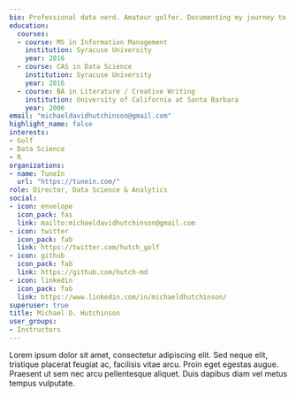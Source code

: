 ```yaml
---
bio: Professional data nerd. Amateur golfer. Documenting my journey to get to scratch.
education:
  courses:
  - course: MS in Information Management
    institution: Syracuse University
    year: 2016
  - course: CAS in Data Science
    institution: Syracuse University
    year: 2016
  - course: BA in Literature / Creative Writing
    institution: University of California at Santa Barbara
    year: 2006
email: "michaeldavidhutchinson@gmail.com"
highlight_name: false
interests:
- Golf
- Data Science
- R
organizations:
- name: TuneIn
  url: "https://tunein.com/"
role: Director, Data Science & Analytics
social:
- icon: envelope
  icon_pack: fas
  link: mailto:michaeldavidhutchinson@gmail.com
- icon: twitter
  icon_pack: fab
  link: https://twitter.com/hutch_golf
- icon: github
  icon_pack: fab
  link: https://github.com/hutch-md
- icon: linkedin
  icon_pack: fab
  link: https://www.linkedin.com/in/michaeldhutchinson/
superuser: true
title: Michael D. Hutchinson
user_groups:
- Instructors
---
```



Lorem ipsum dolor sit amet, consectetur adipiscing elit. Sed neque elit, tristique placerat feugiat ac, facilisis vitae arcu. Proin eget egestas augue. Praesent ut sem nec arcu pellentesque aliquet. Duis dapibus diam vel metus tempus vulputate.
